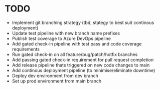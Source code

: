# TODO

* Implement git branching strategy (tbd, stategy to best suit continous deployment)
* Update test pipeline with new branch name prefixes
* Publish test coverage to Azure DevOps pipeline
* Add gated check-in pipeline with test pass and code coverage requirements
* Run gated check-in on all feature/bug/patch/hotfix branches
* Add passing gated check-in requirement for pull request completion
* Add release pipeline thats triggered on new code changes to main
* Add continous deployment pipeline (to minimise/eliminate downtime)
* Deploy dev environment from dev branch
* Set up prod environment from main branch
